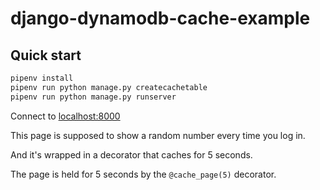 # django-dynamodb-cache-example

## Quick start

```sh
pipenv install
pipenv run python manage.py createcachetable
pipenv run python manage.py runserver
```

Connect to <localhost:8000>

This page is supposed to show a random number every time you log in.

And it's wrapped in a decorator that caches for 5 seconds.

The page is held for 5 seconds by the `@cache_page(5)` decorator.
